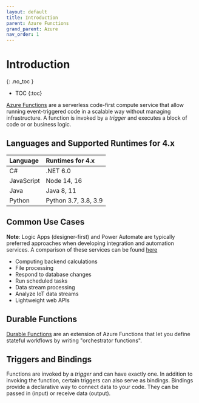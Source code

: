 ```yaml
---
layout: default
title: Introduction
parent: Azure Functions
grand_parent: Azure
nav_order: 1
---
```


# Introduction
{: .no_toc }

- TOC
{:toc}

[Azure Functions](https://docs.microsoft.com/en-us/azure/azure-functions/)
are a serverless code-first compute service that allow running 
event-triggered code in a scalable way without managing infrastructure. A 
function is invoked by a *trigger* and executes a block of code or 
or business logic.

## Languages and Supported Runtimes for 4.x

| Language      | Runtimes for 4.x      |
| :------------ | :-------------------- |
| C#            | .NET 6.0              |
| JavaScript    | Node 14, 16           |
| Java          | Java 8, 11            |
| Python        | Python 3.7, 3.8, 3.9  |

## Common Use Cases

**Note**: Logic Apps (designer-first) and Power Automate are typically 
preferred approaches when developing integration and automation services. 
A comparison of these services can be found 
[here](https://docs.microsoft.com/en-us/azure/azure-functions/functions-compare-logic-apps-ms-flow-webjobs?toc=%2Fazure%2Fazure-functions%2Fdurable%2Ftoc.json)

- Computing backend calculations
- File processing
- Respond to database changes
- Run scheduled tasks
- Data stream processing
- Analyze IoT data streams
- Lightweight web APIs

## Durable Functions

[Durable Functions](https://docs.microsoft.com/en-us/azure/azure-functions/durable/durable-functions-overview?tabs=csharp) 
are an extension of Azure Functions that let you define stateful workflows by 
writing "orchestrator functions".

## Triggers and Bindings

Functions are invoked by a *trigger* and can have exactly one. In addition 
to invoking the function, certain triggers can also serve as bindings. Bindings 
provide a declarative way to connect data to your code. They can be passed 
in (input) or receive data (output).